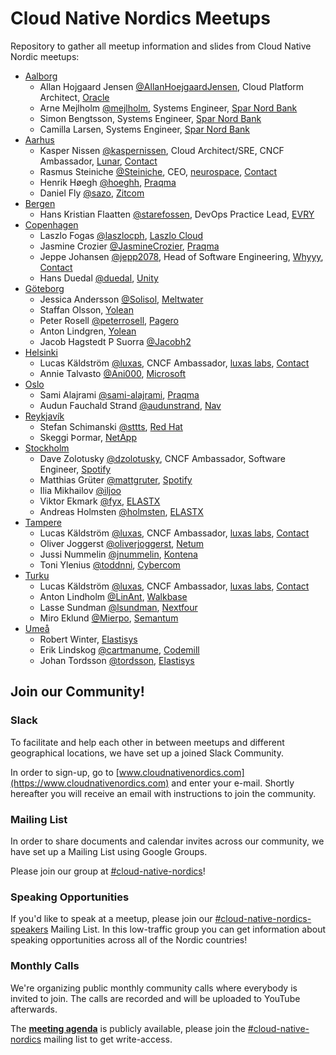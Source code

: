 # Cloud Native Nordics Meetups

Repository to gather all meetup information and slides from Cloud Native Nordic meetups:

* [Aalborg](aalborg/README.md)
  * Allan Hojgaard Jensen [@AllanHoejgaardJensen](https://github.com/AllanHoejgaardJensen), Cloud Platform Architect, [Oracle](https://www.oracle.com)
  * Arne Mejlholm [@mejlholm](https://github.com/mejlholm), Systems Engineer, [Spar Nord Bank](https://www.sparnord.dk/)
  * Simon Bengtsson, Systems Engineer, [Spar Nord Bank](https://www.sparnord.dk/)
  * Camilla Larsen, Systems Engineer, [Spar Nord Bank](https://www.sparnord.dk/)
* [Aarhus](aarhus/README.md)
  * Kasper Nissen [@kaspernissen](https://github.com/kaspernissen), Cloud Architect/SRE, CNCF Ambassador, [Lunar](https://www.lunarway.com), [Contact](https://www.cncf.io/speaker/kaspernissen)
  * Rasmus Steiniche [@Steiniche](https://github.com/Steiniche), CEO, [neurospace](https://neurospace.io), [Contact](https://www.cncf.io/speaker/steiniche)
  * Henrik Høegh [@hoeghh](https://github.com/hoeghh), [Praqma](https://www.praqma.com/)
  * Daniel Fly [@sazo](https://github.com/sazo), [Zitcom](https://www.zitcom.dk/)
* [Bergen](bergen/README.md)
  * Hans Kristian Flaatten [@starefossen](https://github.com/starefossen), DevOps Practice Lead, [EVRY](https://www.evry.com/en/)
* [Copenhagen](copenhagen/README.md)
  * Laszlo Fogas [@laszlocph](https://github.com/laszlocph), [Laszlo Cloud](https://laszlo.cloud)
  * Jasmine Crozier [@JasmineCrozier](https://github.com/JasmineCrozier), [Praqma](https://www.praqma.com/)
  * Jeppe Johansen [@jepp2078](https://github.com/jepp2078), Head of Software Engineering, [Whyyy](https://whyyy.dk/), [Contact](https://www.cncf.io/speaker/jepp2078)
  * Hans Duedal [@duedal](https://github.com/duedal), [Unity](https://www.unity.com)
* [Göteborg](göteborg/README.md)
  * Jessica Andersson [@Solisol](https://github.com/Solisol), [Meltwater](https://underthehood.meltwater.com/)
  * Staffan Olsson, [Yolean](https://www.yolean.com/)
  * Peter Rosell [@peterrosell](https://github.com/peterrosell), [Pagero](https://www.pagero.se)
  * Anton Lindgren, [Yolean](https://www.yolean.com/)
  * Jacob Hagstedt P Suorra [@Jacobh2](https://github.com/Jacobh2)
* [Helsinki](helsinki/README.md)
  * Lucas Käldström [@luxas](https://github.com/luxas), CNCF Ambassador, [luxas labs](https://luxaslabs.com), [Contact](https://www.cncf.io/speaker/luxas)
  * Annie Talvasto [@Ani000](https://github.com/Ani000), [Microsoft](https://www.microsoft.com)
* [Oslo](oslo/README.md)
  * Sami Alajrami [@sami-alajrami](https://github.com/sami-alajrami), [Praqma](https://www.praqma.com/)
  * Audun Fauchald Strand [@audunstrand](https://github.com/audunstrand), [Nav](https://www.nav.no/Forsiden)
* [Reykjavík](reykjavík/README.md)
  * Stefan Schimanski [@sttts](https://github.com/sttts), [Red Hat](https://www.redhat.com)
  * Skeggi Þormar, [NetApp](https://www.netapp.com/us/index.aspx)
* [Stockholm](stockholm/README.md)
  * Dave Zolotusky [@dzolotusky](https://github.com/dzolotusky), CNCF Ambassador, Software Engineer, [Spotify](https://www.spotify.com/)
  * Matthias Grüter [@mattgruter](https://github.com/mattgruter), [Spotify](https://www.spotify.com/)
  * Ilia Mikhailov [@iljoo](https://github.com/iljoo)
  * Viktor Ekmark [@fyx](https://github.com/fyx), [ELASTX](https://elastx.se/en)
  * Andreas Holmsten [@holmsten](https://github.com/holmsten), [ELASTX](https://elastx.se/en)
* [Tampere](tampere/README.md)
  * Lucas Käldström [@luxas](https://github.com/luxas), CNCF Ambassador, [luxas labs](https://luxaslabs.com), [Contact](https://www.cncf.io/speaker/luxas)
  * Oliver Joggerst [@oliverjoggerst](https://github.com/oliverjoggerst), [Netum](https://www.netum.fi/)
  * Jussi Nummelin [@jnummelin](https://github.com/jnummelin), [Kontena](https://kontena.io)
  * Toni Ylenius [@toddnni](https://github.com/toddnni), [Cybercom](https://www.cybercom.com/)
* [Turku](turku/README.md)
  * Lucas Käldström [@luxas](https://github.com/luxas), CNCF Ambassador, [luxas labs](https://luxaslabs.com), [Contact](https://www.cncf.io/speaker/luxas)
  * Anton Lindholm [@LinAnt](https://github.com/LinAnt), [Walkbase](https://www.walkbase.com/)
  * Lasse Sundman [@lsundman](https://github.com/lsundman), [Nextfour](https://www.nextfour.com/)
  * Miro Eklund [@Mierpo](https://github.com/Mierpo), [Semantum](https://www.semantum.fi)
* [Umeå](umeå/README.md)
  * Robert Winter, [Elastisys](https://elastisys.com/)
  * Erik Lindskog [@cartmanume](https://github.com/cartmanume), [Codemill](https://codemill.se/)
  * Johan Tordsson [@tordsson](https://github.com/tordsson), [Elastisys](https://elastisys.com/)

## Join our Community!

### Slack

To facilitate and help each other in between meetups and different geographical locations, we have set up a joined Slack Community.

In order to sign-up, go to [www.cloudnativenordics.com](https://www.cloudnativenordics.com) and enter your e-mail. Shortly hereafter you will receive an email with instructions to join the community.

### Mailing List

In order to share documents and calendar invites across our community, we have set up a Mailing List using Google Groups.

Please join our group at [#cloud-native-nordics](https://groups.google.com/forum/#!forum/cloud-native-nordics)!

### Speaking Opportunities

If you'd like to speak at a meetup, please join our [#cloud-native-nordics-speakers](https://groups.google.com/forum/#!forum/cloud-native-nordics-speakers) Mailing List. In this low-traffic group you can get information about speaking opportunities
across all of the Nordic countries!

### Monthly Calls

We're organizing public monthly community calls where everybody is invited to join.
The calls are recorded and will be uploaded to YouTube afterwards.

The **[meeting agenda](https://docs.google.com/document/d/1JxAZcNrGrK89-ErVOKku7Ik76ccSXPa66S8zdbVDr2g/edit#heading=h.cdvsk7jju5f9)** 
is publicly available, please join the [#cloud-native-nordics](https://groups.google.com/forum/#!forum/cloud-native-nordics) mailing
list to get write-access.
